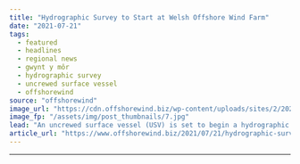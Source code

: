```yaml
---
title: "Hydrographic Survey to Start at Welsh Offshore Wind Farm"
date: "2021-07-21"
tags: 
  - featured
  - headlines
  - regional news
  - gwynt y môr
  - hydrographic survey
  - uncrewed surface vessel
  - offshorewind
source: "offshorewind"
image_url: "https://cdn.offshorewind.biz/wp-content/uploads/sites/2/2021/07/21132003/USV-on-hydrographic-survey-duty-at-Welsh-offshore-wind-farm.jpg"
image_fp: "/assets/img/post_thumbnails/7.jpg"
lead: "An uncrewed surface vessel (USV) is set to begin a hydrographic survey at the"
article_url: "https://www.offshorewind.biz/2021/07/21/hydrographic-survey-to-start-at-welsh-offshore-wind-farm/"
---
```


---
